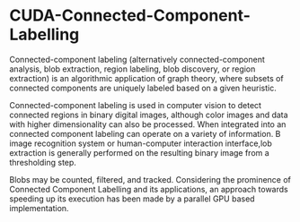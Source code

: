 # CUDA-Connected-Component-Labelling

Connected-component labeling (alternatively connected-component
analysis, blob extraction, region labeling, blob discovery, or region
extraction) is an algorithmic application of graph theory, where subsets of
connected components are uniquely labeled based on a given heuristic.

Connected-component labeling is used in computer vision to detect
connected regions in binary digital images, although color images and data
with higher dimensionality can also be processed. When integrated into an
connected component labeling can operate on a variety of information. B
image recognition system or human-computer interaction interface,lob
extraction is generally performed on the resulting binary image from a
thresholding step.

Blobs may be counted, filtered, and tracked.
Considering the prominence of Connected Component Labelling and its
applications, an approach towards speeding up its execution has been made
by a parallel GPU based implementation.
